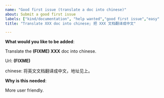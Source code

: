 ```yaml
---
name: "Good first issue (translate a doc into chinese)"
about: Submit a good first issue
labels: ["kind/documentation", "help wanted","good first issue","easy" ]
title: "Translate XXX doc into chinese; 把 XXX 文档翻译成中文"

---
```

<!-- Please only use this template for submitting good first issues -->

**What would you like to be added**:

Translate the **(FIXME) XXX** doc into chinese.

Url: **(FIXME)**

chinese:
将英文文档翻译成中文，地址见上。


**Why is this needed**:

More user friendly.
